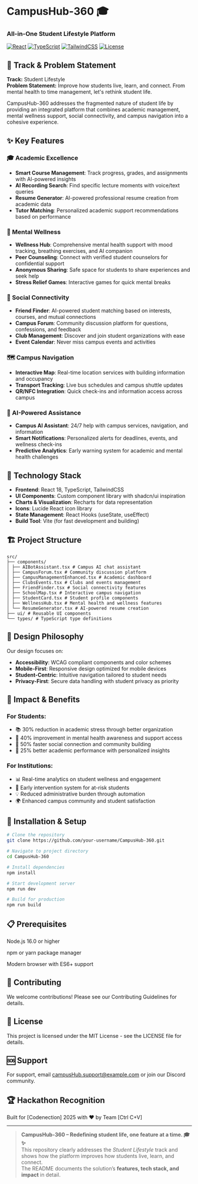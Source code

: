 # CampusHub-360 🎓
### All-in-One Student Lifestyle Platform

[![React](https://img.shields.io/badge/React-18.2-blue)](https://reactjs.org/)
[![TypeScript](https://img.shields.io/badge/TypeScript-5.0-blue)](https://www.typescriptlang.org/)
[![TailwindCSS](https://img.shields.io/badge/TailwindCSS-3.0-blue)](https://tailwindcss.com/)
[![License](https://img.shields.io/badge/License-MIT-green)](LICENSE)

## 🎯 Track & Problem Statement

**Track:** Student Lifestyle  
**Problem Statement:** Improve how students live, learn, and connect. From mental health to time management, let's rethink student life.

CampusHub-360 addresses the fragmented nature of student life by providing an integrated platform that combines academic management, mental wellness support, social connectivity, and campus navigation into a cohesive experience.

## ✨ Key Features

### 🎓 Academic Excellence
- **Smart Course Management**: Track progress, grades, and assignments with AI-powered insights
- **AI Recording Search**: Find specific lecture moments with voice/text queries
- **Resume Generator**: AI-powered professional resume creation from academic data
- **Tutor Matching**: Personalized academic support recommendations based on performance

### 🧠 Mental Wellness
- **Wellness Hub**: Comprehensive mental health support with mood tracking, breathing exercises, and AI companion
- **Peer Counseling**: Connect with verified student counselors for confidential support
- **Anonymous Sharing**: Safe space for students to share experiences and seek help
- **Stress Relief Games**: Interactive games for quick mental breaks

### 👥 Social Connectivity
- **Friend Finder**: AI-powered student matching based on interests, courses, and mutual connections
- **Campus Forum**: Community discussion platform for questions, confessions, and feedback
- **Club Management**: Discover and join student organizations with ease
- **Event Calendar**: Never miss campus events and activities

### 🗺️ Campus Navigation
- **Interactive Map**: Real-time location services with building information and occupancy
- **Transport Tracking**: Live bus schedules and campus shuttle updates
- **QR/NFC Integration**: Quick check-ins and information access across campus

### 🤖 AI-Powered Assistance
- **Campus AI Assistant**: 24/7 help with campus services, navigation, and information
- **Smart Notifications**: Personalized alerts for deadlines, events, and wellness check-ins
- **Predictive Analytics**: Early warning system for academic and mental health challenges

## 🚀 Technology Stack

- **Frontend**: React 18, TypeScript, TailwindCSS
- **UI Components**: Custom component library with shadcn/ui inspiration
- **Charts & Visualization**: Recharts for data representation
- **Icons**: Lucide React icon library
- **State Management**: React Hooks (useState, useEffect)
- **Build Tool**: Vite (for fast development and building)

## 🏗️ Project Structure

```plaintext
src/
├── components/
│ ├── AIBotAssistant.tsx # Campus AI chat assistant
│ ├── CampusForum.tsx # Community discussion platform
│ ├── CampusManagementEnhanced.tsx # Academic dashboard
│ ├── ClubsEvents.tsx # Clubs and events management
│ ├── FriendFinder.tsx # Social connectivity features
│ ├── SchoolMap.tsx # Interactive campus navigation
│ ├── StudentCard.tsx # Student profile components
│ ├── WellnessHub.tsx # Mental health and wellness features
│ └── ResumeGenerator.tsx # AI-powered resume creation
├── ui/ # Reusable UI components
└── types/ # TypeScript type definitions
```

## 🎨 Design Philosophy

Our design focuses on:
- **Accessibility**: WCAG compliant components and color schemes
- **Mobile-First**: Responsive design optimized for mobile devices
- **Student-Centric**: Intuitive navigation tailored to student needs
- **Privacy-First**: Secure data handling with student privacy as priority

## 🌟 Impact & Benefits

### For Students:
- 📚 30% reduction in academic stress through better organization
- 🧠 40% improvement in mental health awareness and support access
- 👥 50% faster social connection and community building
- 🎯 25% better academic performance with personalized insights

### For Institutions:
- 📊 Real-time analytics on student wellness and engagement
- 🚨 Early intervention system for at-risk students
- 💡 Reduced administrative burden through automation
- 🌍 Enhanced campus community and student satisfaction

## 🚧 Installation & Setup

```bash
# Clone the repository
git clone https://github.com/your-username/CampusHub-360.git

# Navigate to project directory
cd CampusHub-360

# Install dependencies
npm install

# Start development server
npm run dev

# Build for production
npm run build
```

## 📋 Prerequisites

Node.js 16.0 or higher

npm or yarn package manager

Modern browser with ES6+ support

## 🤝 Contributing
We welcome contributions! Please see our Contributing Guidelines for details.

## 📄 License
This project is licensed under the MIT License - see the LICENSE file for details.

## 🆘 Support
For support, email campusHub.support@example.com or join our Discord community.

## 🏆 Hackathon Recognition
Built for [Codenection] 2025 with ❤️ by Team [Ctrl C+V]


---
> **CampusHub-360 – Redefining student life, one feature at a time. 🎓✨**  
> This repository clearly addresses the *Student Lifestyle* track and shows how the platform improves how students live, learn, and connect.  
> The README documents the solution’s **features, tech stack, and impact** in detail.

  

